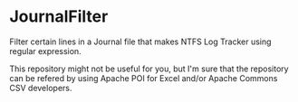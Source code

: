 # JournalFilter
Filter certain lines in a Journal file that makes NTFS Log Tracker using regular expression.

This repository might not be useful for you, but I'm sure that the repository can be refered by using Apache POI for Excel and/or Apache Commons CSV developers.
